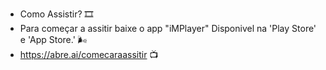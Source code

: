 * Como Assistir? 🎞️
* Para começar a assitir baixe o app "iMPlayer" Disponivel na 'Play Store' e 'App Store.' 🌬️
* https://abre.ai/comecaraassitir 📺
